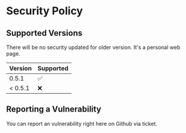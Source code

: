 # Security Policy

## Supported Versions

There will be no security updated for older version. It's a personal web page.

| Version | Supported          |
| ------- | ------------------ |
| 0.5.1   | :white_check_mark: |
| < 0.5.1 | :x:                |

## Reporting a Vulnerability

You can report an vulnerability right here on Github via ticket.
